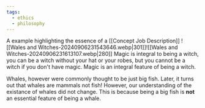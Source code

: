 ```yaml
---
tags:
  - ethics
  - philosophy
---
```

A example highlighting the essence of a [[Concept Job Description]]
![[Wales and Witches-20240906231543646.webp|301]]![[Wales and Witches-20240906231613107.webp|280]]
Magic is integral to being a witch, you can be a witch without your hat or your robes, but you cannot be a witch if you don't have magic. Magic is an integral feature of being a witch.

Whales, however were commonly thought to be just big fish. Later, it turns out that whales are mammals not fish! However, our understanding of the existance of whales did not change. This is because being a big fish is **not** an essential feature of being a whale.
